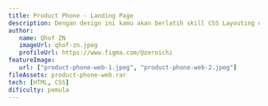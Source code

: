 ```yaml
---
title: Product Phone - Landing Page
description: Dengan design ini kamu akan berlatih skill CSS Layouting dengan flex atau grid.
author:
   name: Qhof ZN
   imageUrl: qhof-zn.jpeg
   profileUrl: https://www.figma.com/@zeroichi
featureImage:
   url: ["product-phone-web-1.jpeg", "product-phone-web-2.jpeg"]
fileAssets: product-phone-web.rar
tech: [HTML, CSS]
dificulty: pemula
---
```

